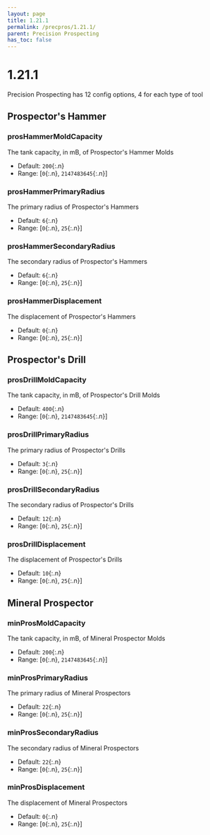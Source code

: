 ```yaml
---
layout: page
title: 1.21.1
permalink: /precpros/1.21.1/
parent: Precision Prospecting
has_toc: false
---
```


# 1.21.1

Precision Prospecting has 12 config options, 4 for each type of tool

## Prospector's Hammer

### prosHammerMoldCapacity

The tank capacity, in mB, of Prospector's Hammer Molds

- Default: `200`{:.n}
- Range: [`0`{:.n}, `2147483645`{:.n}]

### prosHammerPrimaryRadius

The primary radius of Prospector's Hammers

- Default: `6`{:.n}
- Range: [`0`{:.n}, `25`{:.n}]

### prosHammerSecondaryRadius

The secondary radius of Prospector's Hammers

- Default: `6`{:.n}
- Range: [`0`{:.n}, `25`{:.n}]

### prosHammerDisplacement

The displacement of Prospector's Hammers

- Default: `0`{:.n}
- Range: [`0`{:.n}, `25`{:.n}]

## Prospector's Drill

### prosDrillMoldCapacity

The tank capacity, in mB, of Prospector's Drill Molds

- Default: `400`{:.n}
- Range: [`0`{:.n}, `2147483645`{:.n}]

### prosDrillPrimaryRadius

The primary radius of Prospector's Drills

- Default: `3`{:.n}
- Range: [`0`{:.n}, `25`{:.n}]

### prosDrillSecondaryRadius

The secondary radius of Prospector's Drills

- Default: `12`{:.n}
- Range: [`0`{:.n}, `25`{:.n}]

### prosDrillDisplacement

The displacement of Prospector's Drills

- Default: `10`{:.n}
- Range: [`0`{:.n}, `25`{:.n}]

## Mineral Prospector

### minProsMoldCapacity

The tank capacity, in mB, of Mineral Prospector Molds

- Default: `200`{:.n}
- Range: [`0`{:.n}, `2147483645`{:.n}]

### minProsPrimaryRadius

The primary radius of Mineral Prospectors

- Default: `22`{:.n}
- Range: [`0`{:.n}, `25`{:.n}]

### minProsSecondaryRadius

The secondary radius of Mineral Prospectors

- Default: `22`{:.n}
- Range: [`0`{:.n}, `25`{:.n}]

### minProsDisplacement

The displacement of Mineral Prospectors

- Default: `0`{:.n}
- Range: [`0`{:.n}, `25`{:.n}]
